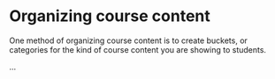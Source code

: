 # Organizing course content

One method of organizing course content is to create buckets, or categories for the kind of course content you are showing to students.



...

